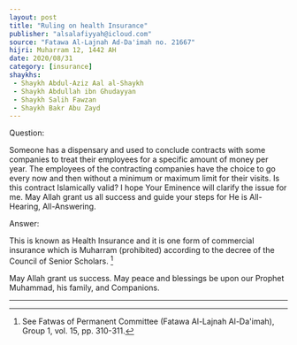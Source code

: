 ```yaml
---
layout: post
title: "Ruling on health Insurance"
publisher: "alsalafiyyah@icloud.com"
source: "Fatawa Al-Lajnah Ad-Da'imah no. 21667"
hijri: Muharram 12, 1442 AH
date: 2020/08/31
category: [insurance]
shaykhs: 
 - Shaykh Abdul-Aziz Aal al-Shaykh
 - Shaykh Abdullah ibn Ghudayyan
 - Shaykh Salih Fawzan
 - Shaykh Bakr Abu Zayd
---
```


Question: 

Someone has a dispensary and used to conclude contracts with some companies to treat their employees for a specific amount of money per year. The employees of the contracting companies have the choice to go every now and then without a minimum or maximum limit for their visits. Is this contract Islamically valid? I hope Your Eminence will clarify the issue for me. May Allah grant us all success and guide your steps for He is All-Hearing, All-Answering.

Answer:

This is known as Health Insurance and it is one form of commercial insurance which is Muharram (prohibited) according to the decree of the Council of Senior Scholars. [^1]

May Allah grant us success. May peace and blessings be upon our Prophet Muhammad, his family, and Companions.

---

[^1]: See Fatwas of Permanent Committee (Fatawa Al-Lajnah Al-Da'imah), Group 1, vol. 15, pp. 310-311.